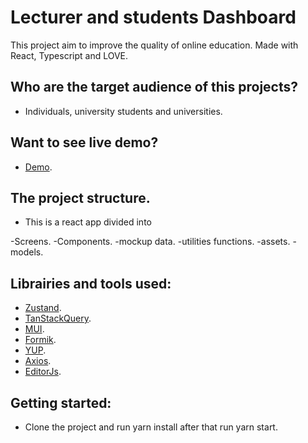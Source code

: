 # Lecturer and students Dashboard

This project aim to improve the quality of online education.
Made with React, Typescript and LOVE.

## Who are the target audience of this projects?

- Individuals, university students and universities.

## Want to see live demo?

- [Demo](https://lecture-dashboard.vercel.app/).

## The project structure.

- This is a react app divided into

-Screens.
-Components.
-mockup data.
-utilities functions.
-assets.
-models.

## Librairies and tools used:

- [Zustand](https://github.com/pmndrs/zustand).
- [TanStackQuery](https://tanstack.com/query/latest).
- [MUI](https://mui.com/).
- [Formik](https://formik.org/).
- [YUP](https://github.com/jquense/yup).
- [Axios](https://axios-http.com/).
- [EditorJs](https://editorjs.io/).

## Getting started:

- Clone the project and run yarn install after that run yarn start.
